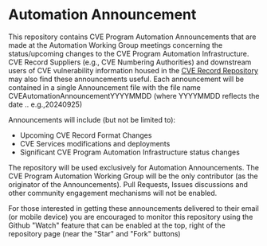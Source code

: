 # Automation Announcement
This repository contains CVE Program Automation Announcements that are made at the Automation Working Group meetings concerning the status/upcoming changes to the CVE Program Automation Infrastructure.  CVE Record Suppliers (e.g., CVE Numbering Authorities) and downstream users of CVE vulnerability information housed in the  [CVE Record Repository](https://github.com/CVEProject/cvelistV5) may also find these announcements useful.  Each announcement will be contained in a single Announcement file with the file name CVEAutomationAnnouncementYYYYMMDD (where YYYYMMDD reflects the date .. e.g.,20240925)

Announcements will include (but not be limited to):
- Upcoming CVE Record Format Changes
- CVE Services modifications and deployments
- Significant CVE Program Automation Infrastructure status changes

The repository will be used exclusively for Automation Announcements.   The CVE Program Automation Working Group will be the only contributor (as the originator of the Announcements).   Pull Requests, Issues discussions and other community engagement mechanisms will not be enabled.

For those interested in getting these announcements delivered to their email (or mobile device) you are encouraged to monitor this repository using the Github "Watch" feature that can be enabled at the top, right of the repository page (near the "Star" and "Fork" buttons)
